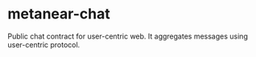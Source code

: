 # metanear-chat
Public chat contract for user-centric web. It aggregates messages using user-centric protocol.
